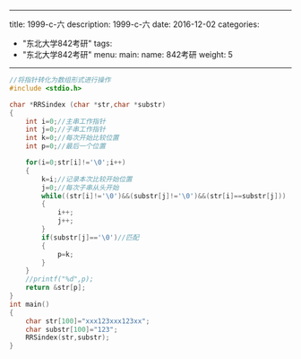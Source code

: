 
---
title: 1999-c-六
description: 1999-c-六
date: 2016-12-02
categories:
  - "东北大学842考研"
tags:
  - "东北大学842考研"
menu:
  main:
    name: 842考研
    weight: 5
---


```cpp
//将指针转化为数组形式进行操作
#include <stdio.h>

char *RRSindex (char *str,char *substr)
{
    int i=0;//主串工作指针
    int j=0;//子串工作指针
    int k=0;//每次开始比较位置
    int p=0;//最后一个位置

    for(i=0;str[i]!='\0';i++)
    {
        k=i;//记录本次比较开始位置
        j=0;//每次子串从头开始
        while((str[i]!='\0')&&(substr[j]!='\0')&&(str[i]==substr[j]))
        {
            i++;
            j++;
        }
        if(substr[j]=='\0')//匹配
        {
            p=k;
        }
    }
    //printf("%d",p);
    return &str[p];
}
int main()
{
    char str[100]="xxx123xxx123xx";
    char substr[100]="123";
    RRSindex(str,substr);
}

```

